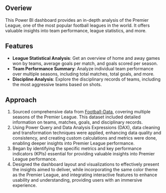 ## Overiew
This Power BI dashboard provides an in-depth analysis of the Premier League, one of the most popular football leagues in the world. It offers valuable insights into team performance, league statistics, and more.

## Features
- **League Statistical Analysis**: Get an overview of home and away games won by teams, average goals per match, and goals scored per season.
- **Team Performance Summary**: Analyze individual team performance over multiple seasons, including total matches, total goals, and more.
- **Discipline Analysis**: Explore the disciplinary records of teams, including the most aggressive teams based on shots.

## Approach
1. Sourced comprehensive data from [Football-Data](https://www.football-data.co.uk/), covering multiple seasons of the Premier League. This dataset included detailed information on teams, matches, goals, and disciplinary records.
2. Using Power Query and Data Analysis Expressions (DAX), data cleaning and transformation techniques were applied, enhancing data quality and consistency, and creating custom calculations and metrics were done, enabling deeper insights into Premier League performance.
3. Began by identifying the specific metrics and key performance indicators (KPIs) essential for providing valuable insights into Premier League performance.
4. Designed the dashboard layout and visualizations to effectively present the insights aimed to deliver, while incorporating the same color theme as the Premier League, and integrating interactive features to enhance usability and understanding, providing users with an immersive experience.
